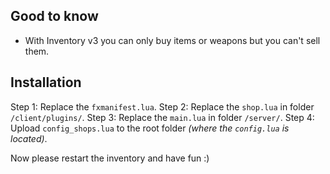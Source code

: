 ## Good to know
* With Inventory v3 you can only buy items or weapons but you can't sell them.

## Installation
Step 1: Replace the `fxmanifest.lua`.
Step 2: Replace the `shop.lua` in folder `/client/plugins/`.
Step 3: Replace the `main.lua` in folder `/server/`.
Step 4: Upload `config_shops.lua` to the root folder *(where the `config.lua` is located)*.

Now please restart the inventory and have fun :)